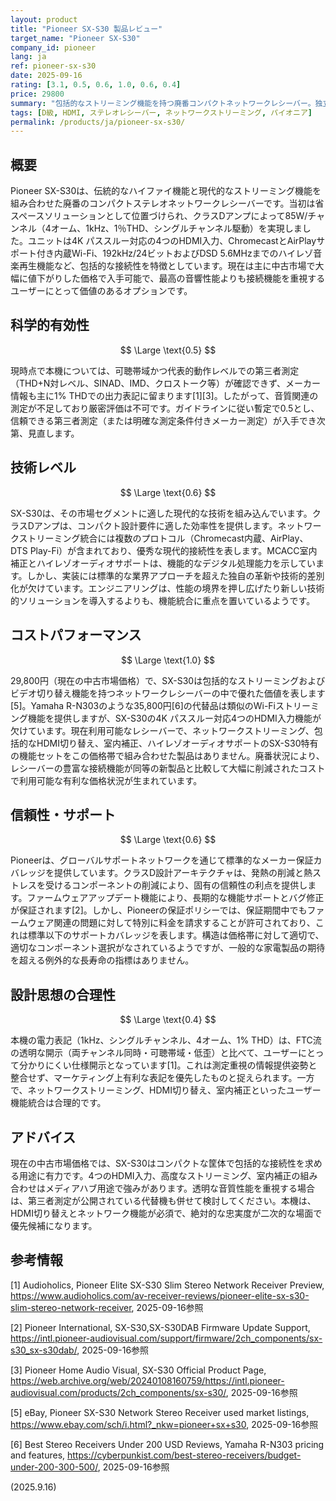 ```yaml
---
layout: product
title: "Pioneer SX-S30 製品レビュー"
target_name: "Pioneer SX-S30"
company_id: pioneer
lang: ja
ref: pioneer-sx-s30
date: 2025-09-16
rating: [3.1, 0.5, 0.6, 1.0, 0.6, 0.4]
price: 29800
summary: "包括的なストリーミング機能を持つ廃番コンパクトネットワークレシーバー。独立測定の情報は限定的だが、中古市場価格で競争力あり"
tags: [D級, HDMI, ステレオレシーバー, ネットワークストリーミング, パイオニア]
permalink: /products/ja/pioneer-sx-s30/
---
```

## 概要

Pioneer SX-S30は、伝統的なハイファイ機能と現代的なストリーミング機能を組み合わせた廃番のコンパクトステレオネットワークレシーバーです。当初は省スペースソリューションとして位置づけられ、クラスDアンプによって85W/チャンネル（4オーム、1kHz、1％THD、シングルチャンネル駆動）を実現しました。ユニットは4K パススルー対応の4つのHDMI入力、ChromecastとAirPlayサポート付き内蔵Wi-Fi、192kHz/24ビットおよびDSD 5.6MHzまでのハイレゾ音楽再生機能など、包括的な接続性を特徴としています。現在は主に中古市場で大幅に値下がりした価格で入手可能で、最高の音響性能よりも接続機能を重視するユーザーにとって価値のあるオプションです。

## 科学的有効性

$$ \Large \text{0.5} $$

現時点で本機については、可聴帯域かつ代表的動作レベルでの第三者測定（THD+N対レベル、SINAD、IMD、クロストーク等）が確認できず、メーカー情報も主に1% THDでの出力表記に留まります[1][3]。したがって、音質関連の測定が不足しており厳密評価は不可です。ガイドラインに従い暫定で0.5とし、信頼できる第三者測定（または明確な測定条件付きメーカー測定）が入手でき次第、見直します。

## 技術レベル

$$ \Large \text{0.6} $$

SX-S30は、その市場セグメントに適した現代的な技術を組み込んでいます。クラスDアンプは、コンパクト設計要件に適した効率性を提供します。ネットワークストリーミング統合には複数のプロトコル（Chromecast内蔵、AirPlay、DTS Play-Fi）が含まれており、優秀な現代的接続性を表します。MCACC室内補正とハイレゾオーディオサポートは、機能的なデジタル処理能力を示しています。しかし、実装には標準的な業界アプローチを超えた独自の革新や技術的差別化が欠けています。エンジニアリングは、性能の境界を押し広げたり新しい技術的ソリューションを導入するよりも、機能統合に重点を置いているようです。

## コストパフォーマンス

$$ \Large \text{1.0} $$

29,800円（現在の中古市場価格）で、SX-S30は包括的なストリーミングおよびビデオ切り替え機能を持つネットワークレシーバーの中で優れた価値を表します[5]。Yamaha R-N303のような35,800円[6]の代替品は類似のWi-Fiストリーミング機能を提供しますが、SX-S30の4K パススルー対応4つのHDMI入力機能が欠けています。現在利用可能なレシーバーで、ネットワークストリーミング、包括的なHDMI切り替え、室内補正、ハイレゾオーディオサポートのSX-S30特有の機能セットをこの価格帯で組み合わせた製品はありません。廃番状況により、レシーバーの豊富な接続機能が同等の新製品と比較して大幅に削減されたコストで利用可能な有利な価格状況が生まれています。

## 信頼性・サポート

$$ \Large \text{0.6} $$

Pioneerは、グローバルサポートネットワークを通じて標準的なメーカー保証カバレッジを提供しています。クラスD設計アーキテクチャは、発熱の削減と熱ストレスを受けるコンポーネントの削減により、固有の信頼性の利点を提供します。ファームウェアアップデート機能により、長期的な機能サポートとバグ修正が保証されます[2]。しかし、Pioneerの保証ポリシーでは、保証期間中でもファームウェア関連の問題に対して特別に料金を請求することが許可されており、これは標準以下のサポートカバレッジを表します。構造は価格帯に対して適切で、適切なコンポーネント選択がなされているようですが、一般的な家電製品の期待を超える例外的な長寿命の指標はありません。

## 設計思想の合理性

$$ \Large \text{0.4} $$

本機の電力表記（1kHz、シングルチャンネル、4オーム、1% THD）は、FTC流の透明な開示（両チャンネル同時・可聴帯域・低歪）と比べて、ユーザーにとって分かりにくい仕様開示となっています[1]。これは測定重視の情報提供姿勢と整合せず、マーケティング上有利な表記を優先したものと捉えられます。一方で、ネットワークストリーミング、HDMI切り替え、室内補正といったユーザー機能統合は合理的です。

## アドバイス

現在の中古市場価格では、SX-S30はコンパクトな筐体で包括的な接続性を求める用途に有力です。4つのHDMI入力、高度なストリーミング、室内補正の組み合わせはメディアハブ用途で強みがあります。透明な音質性能を重視する場合は、第三者測定が公開されている代替機も併せて検討してください。本機は、HDMI切り替えとネットワーク機能が必須で、絶対的な忠実度が二次的な場面で優先候補になります。 

## 参考情報

[1] Audioholics, Pioneer Elite SX-S30 Slim Stereo Network Receiver Preview, https://www.audioholics.com/av-receiver-reviews/pioneer-elite-sx-s30-slim-stereo-network-receiver, 2025-09-16参照

[2] Pioneer International, SX-S30,SX-S30DAB Firmware Update Support, https://intl.pioneer-audiovisual.com/support/firmware/2ch_components/sx-s30_sx-s30dab/, 2025-09-16参照

[3] Pioneer Home Audio Visual, SX-S30 Official Product Page, https://web.archive.org/web/20240108160759/https://intl.pioneer-audiovisual.com/products/2ch_components/sx-s30/, 2025-09-16参照

[5] eBay, Pioneer SX-S30 Network Stereo Receiver used market listings, https://www.ebay.com/sch/i.html?_nkw=pioneer+sx+s30, 2025-09-16参照

[6] Best Stereo Receivers Under 200 USD Reviews, Yamaha R-N303 pricing and features, https://cyberpunkist.com/best-stereo-receivers/budget-under-200-300-500/, 2025-09-16参照

(2025.9.16)
